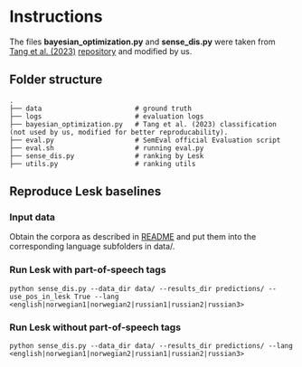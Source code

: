 # Instructions  

The files **bayesian_optimization.py** and **sense_dis.py** were taken from [Tang et al. (2023)](https://aclanthology.org/2023.findings-emnlp.231/) [repository](https://github.com/LivNLP/Sense-based-Semantic-Change-Prediction) and modified by us.

## Folder structure

    .
    ├── data                       # ground truth
    ├── logs                       # evaluation logs
    ├── bayesian_optimization.py   # Tang et al. (2023) classification (not used by us, modified for better reproducability).
    ├── eval.py                    # SemEval official Evaluation script
    ├── eval.sh                    # running eval.py  
    ├── sense_dis.py               # ranking by Lesk
    ├── utils.py                   # ranking utils

## Reproduce Lesk baselines

### Input data

Obtain the corpora as described in [README](https://github.com/ltgoslo/Definition-generation-for-LSCD?tab=readme-ov-file#obtain-the-data) and put them into the corresponding language subfolders in data/.

### Run Lesk with part-of-speech tags

```commandline
python sense_dis.py --data_dir data/ --results_dir predictions/ --use_pos_in_lesk True --lang <english|norwegian1|norwegian2|russian1|russian2|russian3>
```

### Run Lesk without part-of-speech tags

```commandline
python sense_dis.py --data_dir data/ --results_dir predictions/ --lang <english|norwegian1|norwegian2|russian1|russian2|russian3>
```
